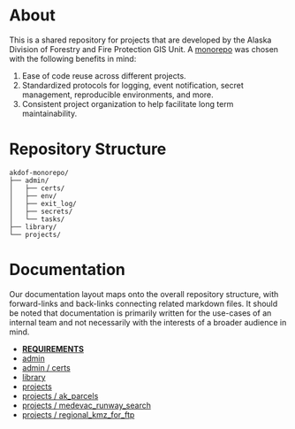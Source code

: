 # About
This is a shared repository for projects that are developed by the Alaska Division of Forestry and Fire Protection GIS Unit. A [monorepo](https://en.wikipedia.org/wiki/Monorepo) was chosen with the following benefits in mind:
1. Ease of code reuse across different projects.
2. Standardized protocols for logging, event notification, secret management, reproducible environments, and more.
3. Consistent project organization to help facilitate long term maintainability.

# Repository Structure
```
akdof-monorepo/
├── admin/
│   ├── certs/
│   ├── env/
│   ├── exit_log/
│   ├── secrets/
│   └── tasks/
├── library/
└── projects/
```

# Documentation
Our documentation layout maps onto the overall repository structure, with forward-links and back-links connecting related markdown files. It should be noted that documentation is primarily written for the use-cases of an internal team and not necessarily with the interests of a broader audience in mind.

- [**REQUIREMENTS**](REQUIREMENTS.md)
- [admin](admin/README.md)
- [admin / certs](admin/certs/README.md)
- [library](library/README.md)
- [projects](projects/README.md)
- [projects / ak_parcels](projects/ak_parcels/README.md) 
- [projects / medevac_runway_search](projects/medevac_runway_search/README.md)
- [projects / regional_kmz_for_ftp](projects/regional_kmz_for_ftp/README.md)